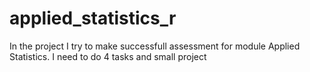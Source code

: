 # applied_statistics_r
In the project I try to make successfull assessment for module Applied Statistics. I need to do 4 tasks and small project